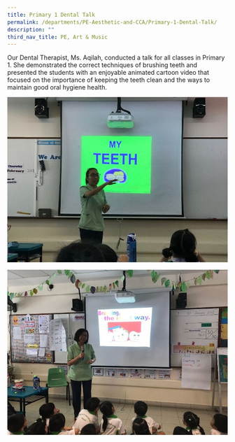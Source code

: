 ```yaml
---
title: Primary 1 Dental Talk
permalink: /departments/PE-Aesthetic-and-CCA/Primary-1-Dental-Talk/
description: ""
third_nav_title: PE, Art & Music
---
```




Our Dental Therapist, Ms. Aqilah, conducted a talk for all classes in Primary 1. She demonstrated the correct techniques of brushing teeth and presented the students with an enjoyable animated cartoon video that focused on the importance of keeping the teeth clean and the ways to maintain good oral hygiene health.

![](/images/DT_1.jpg)

![](/images/DT_3.jpg)